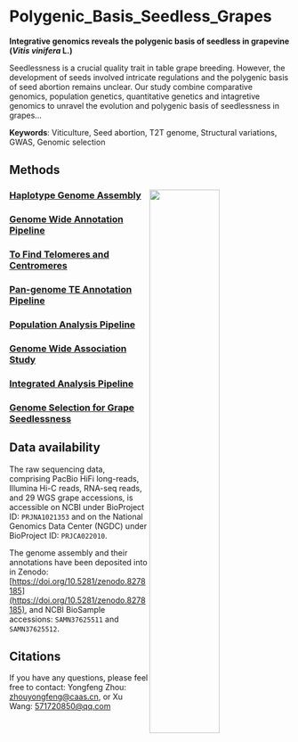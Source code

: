 Polygenic_Basis_Seedless_Grapes
====================
**Integrative genomics reveals the polygenic basis of seedless in grapevine (*Vitis vinifera* L.)** 

Seedlessness is a crucial quality trait in table grape breeding. However, the development of seeds involved intricate regulations and the polygenic basis of seed abortion remains unclear. Our study combine comparative genomics, population genetics, quantitative genetics and intagretive genomics to unravel the evolution and polygenic basis of seedlessness in grapes...  

**Keywords**: Viticulture, Seed abortion, T2T genome, Structural variations, GWAS, Genomic selection

## Methods
### [Haplotype Genome Assembly](https://github.com/Immortal2333/Haplotype_Genome_Assembly) <img src="https://github.com/zhouyflab/Polygenic_Basis_Seedless_Grapes/blob/main/AB.png" align="right" width="50%">
### [Genome Wide Annotation Pipeline](https://github.com/unavailable-2374/Genome-Wide-Annotation-Pipeline) 
### [To Find Telomeres and Centromeres](https://github.com/Immortal2333/Telomeres_and_Centromeres)
### [Pan-genome TE Annotation Pipeline](https://github.com/unavailable-2374/TE_Detective-Annotation)
### [Population Analysis Pipeline](https://github.com/Immortal2333/Population_Analysis_Pipeline) 
### [Genome Wide Association Study](https://github.com/Immortal2333/Genome_Wide_Association_Study)
### [Integrated Analysis Pipeline](https://github.com/Immortal2333/Integrated_Analysis_Pipeline)
### [Genome Selection for Grape Seedlessness](https://github.com/Immortal2333/Genome_Selection_for_Grape_Seedlessness) 

## Data availability
The raw sequencing data, comprising PacBio HiFi long-reads, Illumina Hi-C reads, RNA-seq reads, and 29 WGS grape accessions, is accessible on NCBI under BioProject ID: `PRJNA1021353` and on the National Genomics Data Center (NGDC) under BioProject ID: `PRJCA022010`.

The genome assembly and their annotations have been deposited into in Zenodo: [https://doi.org/10.5281/zenodo.8278185](https://doi.org/10.5281/zenodo.8278185), and NCBI BioSample accessions: `SAMN37625511` and `SAMN37625512`.

## Citations

If you have any questions, please feel free to contact: Yongfeng Zhou: zhouyongfeng@caas.cn, or Xu Wang: 571720850@qq.com
